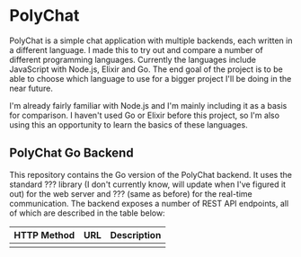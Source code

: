 # PolyChat
PolyChat is a simple chat application with multiple backends, each written in a different language. I made this to try out and compare a number of different programming languages. Currently the languages include JavaScript with Node.js, Elixir and Go. The end goal of the project is to be able to choose which language to use for a bigger project I'll be doing in the near future.

I'm already fairly familiar with Node.js and I'm mainly including it as a basis for comparison. I haven't used Go or Elixir before this project, so I'm also using this an opportunity to learn the basics of these languages.

## PolyChat Go Backend
This repository contains the Go version of the PolyChat backend. It uses the standard ??? library (I don't currently know, will update when I've figured it out) for the web server and ??? (same as before) for the real-time communication. The backend exposes a number of REST API endpoints, all of which are described in the table below:

| HTTP Method | URL        | Description                     |
|-------------|------------|---------------------------------|
|             |            |                                 |
